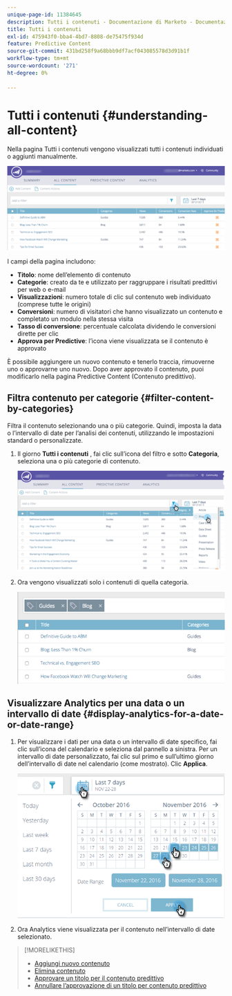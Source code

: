 ```yaml
---
unique-page-id: 11384645
description: Tutti i contenuti - Documentazione di Marketo - Documentazione del prodotto
title: Tutti i contenuti
exl-id: 475943f0-bba4-4bd7-8808-de75475f934d
feature: Predictive Content
source-git-commit: 431bd258f9a68bbb9df7acf043085578d3d91b1f
workflow-type: tm+mt
source-wordcount: '271'
ht-degree: 0%

---
```


# Tutti i contenuti {#understanding-all-content}

Nella pagina Tutti i contenuti vengono visualizzati tutti i contenuti individuati o aggiunti manualmente.

![](assets/image2017-10-3-9-3a4-3a56.png)

I campi della pagina includono:

* **Titolo**: nome dell’elemento di contenuto
* **Categorie**: creato da te e utilizzato per raggruppare i risultati predittivi per web o e-mail
* **Visualizzazioni**: numero totale di clic sul contenuto web individuato (comprese tutte le origini)
* **Conversioni**: numero di visitatori che hanno visualizzato un contenuto e completato un modulo nella stessa visita
* **Tasso di conversione**: percentuale calcolata dividendo le conversioni dirette per clic
* **Approva per Predictive**: l’icona viene visualizzata se il contenuto è approvato

È possibile aggiungere un nuovo contenuto e tenerlo traccia, rimuoverne uno o approvarne uno nuovo. Dopo aver approvato il contenuto, puoi modificarlo nella pagina Predictive Content (Contenuto predittivo).

## Filtra contenuto per categorie  {#filter-content-by-categories}

Filtra il contenuto selezionando una o più categorie. Quindi, imposta la data o l’intervallo di date per l’analisi dei contenuti, utilizzando le impostazioni standard o personalizzate.

1. Il giorno **Tutti i contenuti** , fai clic sull’icona del filtro e sotto **Categoria**, seleziona una o più categorie di contenuto.

   ![](assets/image2017-10-3-9-3a5-3a52.png)

1. Ora vengono visualizzati solo i contenuti di quella categoria.

   ![](assets/image2017-10-3-9-3a6-3a23.png)

## Visualizzare Analytics per una data o un intervallo di date {#display-analytics-for-a-date-or-date-range}

1. Per visualizzare i dati per una data o un intervallo di date specifico, fai clic sull’icona del calendario e seleziona dal pannello a sinistra. Per un intervallo di date personalizzato, fai clic sul primo e sull’ultimo giorno dell’intervallo di date nel calendario (come mostrato). Clic **Applica**.

   ![](assets/all-content-calendar-filter-hands.png)

1. Ora Analytics viene visualizzata per il contenuto nell’intervallo di date selezionato.

>[!MORELIKETHIS]
>
>* [Aggiungi nuovo contenuto](/help/marketo/product-docs/predictive-content/working-with-all-content/add-new-content.md)
>* [Elimina contenuto](/help/marketo/product-docs/predictive-content/working-with-all-content/delete-content.md)
>* [Approvare un titolo per il contenuto predittivo](/help/marketo/product-docs/predictive-content/working-with-all-content/approve-a-title-for-predictive-content.md)
>* [Annullare l’approvazione di un titolo per contenuto predittivo](/help/marketo/product-docs/predictive-content/working-with-all-content/unapprove-a-title-for-predictive-content.md)
